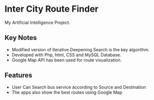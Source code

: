# Inter City Route Finder
My Artificial Intelligence Project.

## Key Notes
- Modified version of Iterative Deepening Search is the key algorithm.
- Developed with Php, html, CSS and MySQL Database.
- Google Map API has been used for route visualization.

## Features
- User Can Search bus service according to Source and Destination
- The apps also show the best routes using Google Map
